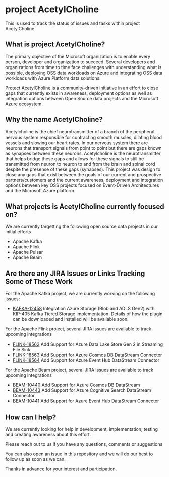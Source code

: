 # project AcetylCholine
This is used to track the status of issues and tasks within project AcetylCholine.

## What is project AcetylCholine?
The primary objective of the Microsoft organization is to enable every person, developer and organization to succeed. Several developers and organizations from time to time face challenges with understanding what is possible, deploying OSS data workloads on Azure and integrating OSS data workloads with Azure Platform data solutions.

Protect AcetylCholine is a community-driven initiative in an effort to close gaps that currently exists in awareness, deployment options as well as integration options between Open Source data projects and the Microsoft Azure ecosystem.

## Why the name AcetylCholine?
Acetylcholine is the chief neurotransmitter of a branch of the peripheral nervous system responsible for contracting smooth muscles, dilating blood vessels and slowing our heart rates. In our nervous system there are neurons that transport signals from point to point but there are gaps known as synapses between these neurons. Acetylcholine is the neurotransmitter that helps bridge these gaps and allows for these signals to still be transmitted from neuron to neuron to and from the brain and spinal cord despite the presense of these gaps (synapses). This project was design to close any gaps that exist between the goals of our current and prospective partners/customers and the current awareness, deployment and integration options between key OSS projects focused on Event-Driven Architectures and the Microsoft Azure platform.

## What projects is AcetylCholine currently focused on?
We are currently targetting the following open source data projects in our initial efforts

- Apache Kafka 
- Apache Flink
- Apache Pulsar
- Apache Beam

## Are there any JIRA Issues or Links Tracking Some of These Work

For the Apache Kafka project, we are currently working on the following issues:
- [KAFKA-12458](https://issues.apache.org/jira/browse/KAFKA-12458) Integration Azure Storage (Blob and ADLS Gen2) with KIP-405 Kafka Tiered Storage implementation. Details of how the plugin can be downloaded and installed will be available soon.

For the Apache Flink project, several JIRA issues are available to track upcoming integrations
- [FLINK-18562](https://issues.apache.org/jira/browse/FLINK-18562) Add Support for Azure Data Lake Store Gen 2 in Streaming File Sink 
- [FLINK-18563](https://issues.apache.org/jira/browse/FLINK-18563) Add Support for Azure Cosmos DB DataStream Connector
- [FLINK-18564](https://issues.apache.org/jira/browse/FLINK-18564) Add Support for Azure Event Hub DataStream Connector


For the Apache Beam project, several JIRA issues are available to track upcoming integrations
- [BEAM-10440](https://issues.apache.org/jira/browse/BEAM-10440) Add Support for Azure Cosmos DB DataStream
- [BEAM-10443](https://issues.apache.org/jira/browse/BEAM-10443) Add Support for Azure Cognitive Search DataStream Connector
- [BEAM-10441](https://issues.apache.org/jira/browse/BEAM-10441) Add Support for Azure Event Hub DataStream Connector

## How can I help?

We are currently looking for help in development, implementation, testing and creating awareness about this effort.

Please reach out to us if you have any questions, comments or suggestions

You can also open an issue in this repository and we will do our best to follow up as soon as we can.

Thanks in advance for your interest and participation.

